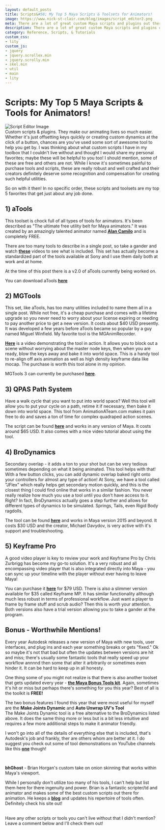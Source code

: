 ```yaml
---
layout: default_posts
title: Scripts&#58; My Top 5 Maya Scripts & Toolsets for Animators!
image: https://www.nick-st-clair.com/blog/images/script_editor2.png
meta: There are a lot of great custom Maya scripts and plugins out there. There are equally just as many bad ones. I share with you my top 5 custom Maya Scripts and Plugins!
description: There are a lot of great custom Maya scripts and plugins out there. There are equally just as many bad ones. I share with you my top 5 custom Maya Scripts and Plugins!
category: Reference, Scripts, & Tutorials
custom_css:
- lity
custom_js:
- jquery
- jquery.scrollex.min
- jquery.scrolly.min
- skel.min
- util
- main
- lity
---
```

<h1 class="major">Scripts&#58; My Top 5 Maya Scripts & Tools for Animators!</h1>
<div>
    <span class="image fit">
        <img src="{{site.url}}/images/script_editor2.png" alt="Script Editor Image"/>
    </span>
</div>
Custom scripts & plugins. They make our animating lives so much easier. Whether it's just offsetting keys quickly or creating custom dynamics at the click of a button, chances are you've used some sort of awesome tool to help you get by. I was thinking about what custom scripts I have in my toolbox that I couldn't live without and thought I would share my personal favorites; maybe these will be helpful to you too! I should mention, some of these are free and others are not. While I know it's sometimes painful to purchase tools and scripts, these are really robust and well crafted and their creators definitely deserve some recognition and compensation for creating such helpful utilities. 

So on with it then! In no specific order, these scripts and toolsets are my top 5 favorites that get just about any job done. 

## **1) aTools**  
This toolset is chock full of all types of tools for animators. It's been described as "The ultimate free utility belt for Maya animators." It was created by an amazingly talented animator named **[Alan Camilo](https://vimeo.com/user142120)** and is completely FREE.   

There are too many tools to describe in a single post, so take a gander and watch **[these](http://camiloalan.wixsite.com/atoolswebsite/help)** videos to see what is included. This set has actually become a standardized part of the tools available at Sony and I use them daily both at work and at home.  

At the time of this post there is a v2.0 of aTools currently being worked on.    

You can download aTools **[here](http://camiloalan.wixsite.com/atoolswebsite)**  


## **2) MGTools**  
This set, like aTools, has too many utilities included to name them all in a single post. While not free, it's a cheap purchase and comes with a lifetime upgrade so you never need to worry about your license expiring or needing to pay another price to get a new version. It costs about $40 USD presently. It was developed a few years before aTools became so popular by a guy named Miguel Winfield. My favorite tool is the MGAnimRecorder.  

**[Here](https://www.youtube.com/watch?v=_f8HWoxoX0s&feature=youtu.be&hd=1)** is a video demonstrating the tool in action. It allows you to block out a scene without worrying about the master node keys, then when you are ready, blow the keys away and bake it into world space. This is a handy tool to re-align off axis animation as well as high density keyframe data like mocap. The purchase is worth this tool alone in my opinion.    

MGTools 3 can currently be purchased **[here](http://mgland.com/MGtools_en.html?url=Buy)**.    


## **3) QPAS Path System**  
Have a walk cycle that you want to put into world space? Well this tool will allow you to put your cycle on a path, retime it if necessary, then bake it down into world space. This tool from AnimationATeam.com makes it pain free to do and saves a ton of time for complex quadraped action scenes.   

The script can be found **[here](http://www.animationateam.com/store)** and works in any version of Maya. It costs around $65 USD. It also comes with a nice video tutorial about using the tool.  




## **4) BroDynamics**  
Secondary overlap - it adds a ton to your shot but can be very tedious sometimes depending on what it being animated. This tool helps with that! With a few button clicks, you can add dynamic overlap baked right onto your controllers for almost any type of action! At Sony, we have a tool called "JFlex" which really helps get secondary motion quickly, and this is the closest thing I could find online that works in a similar fashion. You never really realize how much you use a tool until you don't have access to it. Right? In fact, BroDynamics actually goes a step further and allows for different types of dynamics to be simulated. Springs, Tails, even Rigid Body ragdolls.   

The tool can be found **[here](https://gumroad.com/l/BroDynamics)** and works in Maya version 2015 and beyond. It costs $30 USD and the creator, Michael Davydov, is very active with it's support and troubleshooting.  


## **5) Keyframe Pro**  
A good video player is key to review your work and Keyframe Pro by Chris Zurbrigg has become my go-to solution. It's a very robust and all encompassing video player that is also integrated directly into Maya - you can sync up your timeline with the player without ever having to leave Maya! 

You can purchase it **[here](http://zurbrigg.com/keyframe-pro)** for $79 USD. There is also a slimmer version available for $35 called Keyframe MP. It has similar functionality although much less robust in terms of professional workflow. Just want a player to frame by frame stuff and scrub audio? Then this is worth your attention. Both versions also have a trial version allowing you to take a gander at the program.


## **Bonus - Worthwhile Mentions!**   

Every year Autodesk releases a new version of Maya with new tools, user interfaces, and plug ins and each year something breaks or gets "fixed." Ok so maybe it's not that bad but often the updates between versions are hit and miss; there's usually some fantastic tools that really speed up your workflow annnnd then some that alter it arbitrarily or sometimes even hinder it. It can be hard to keep up in all honesty.  

One thing some of you might not realize is that there is also another toolset that gets updated every year - **[the Maya Bonus Tools kit](https://apps.autodesk.com/en/Detail/Index?id=8115150172702393827&appLang=en&os=Win64)**. Again, sometimes it's hit or miss but perhaps there's something for you this year? Best of all is the toolkit is **FREE!**  

The two bonus features I found this year that were most useful for myself are the **Make Joints Dynamic** and **Auto Unwrap UV's Tool**  
The Make Joints Dynamic tool is a free alternative to the BroDynamics listed above. It does the same thing more or less but is a bit less intuitive and requires a few more additional steps to make it animator friendly.  

I won't go into all of the details of everything else that is included, that's Autodesk's job and frankly, ther are others whom are better at it. I do suggest you check out some of tool demonstrations on YouTube channels like this **[one](https://www.youtube.com/watch?v=MQXTtxhOk7I)** though!  

<br />

**bhGhost** - Brian Horgan's custom take on onion skinning that works within Maya's viewport.   

While I personally don't utilize too many of his tools, I can't help but list them here for there ingenuity and power. Brian is a fantastic scripter/td and animator and makes some of the best custom scripts out there for animation. He keeps a **[blog](http://graphite9.com/blog/)** and updates his repertoire of tools often. Definitely check his site out!  


<br />
Have any other scripts or tools you can't live without that I didn't mention? Leave a comment below and I'll check them out!










